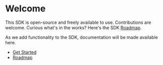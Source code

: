 # Welcome

This SDK is open-source and freely available to use. Contributions are welcome. Curious what's in the works? Here's the
SDK [Roadmap](https://github.com/orgs/EncoreDigitalGroup/projects/2).

As we add functionality to the SDK, documentation will be made available here.

- [Get Started](./gettingStarted/README.md)
- [Roadmap](https://github.com/orgs/EncoreDigitalGroup/projects/2)

